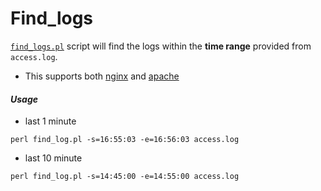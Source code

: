 # Find_logs

[`find_logs.pl`](https://github.com/kodelint/find_logs/blob/master/find_logs.pl) script will find the logs within the **time range** provided from `access.log`.

- This supports both [nginx](http://nginx.com/) and [apache](https://github.com/apache/httpd)

#### _Usage_

- last 1 minute

```:perl
perl find_log.pl -s=16:55:03 -e=16:56:03 access.log
```

- last 10 minute

```:perl
perl find_log.pl -s=14:45:00 -e=14:55:00 access.log
```
